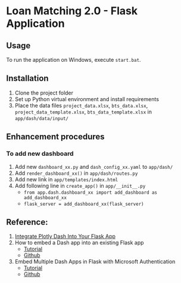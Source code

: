 # Loan Matching 2.0 - Flask Application

## Usage
To run the application on Windows, execute `start.bat`.

## Installation
1. Clone the project folder
2. Set up Python virtual environment and install requirements
3. Place the data files `project_data.xlsx`, `bts_data.xlsx`, `project_data_template.xlsx`, `bts_data_template.xlsx` in `app/dash/data/input/`

## Enhancement procedures
### To add new dashboard
1. Add new `dashboard_xx.py` and `dash_config_xx.yaml` to `app/dash/`
2. Add `render_dashboard_xx()` in `app/dash/routes.py`
3. Add new link in `app/templates/index.html`
4. Add following line in `create_app()` in `app/__init__.py`
    - `from app.dash.dashboard_xx import add_dashboard as add_dashboard_xx`
    - `flask_server = add_dashboard_xx(flask_server)`

## Reference:
1. [Integrate Plotly Dash Into Your Flask App](https://hackersandslackers.com/plotly-dash-with-flask/)
2. How to embed a Dash app into an existing Flask app
    - [Tutorial](https://medium.com/@olegkomarov_77860/how-to-embed-a-dash-app-into-an-existing-flask-app-ea05d7a2210b)
    - [Github](https://github.com/okomarov/dash_on_flask)
3. Embed Multiple Dash Apps in Flask with Microsoft Authentication
    - [Tutorial](https://towardsdatascience.com/embed-multiple-dash-apps-in-flask-with-microsoft-authenticatio-44b734f74532)
    - [Github](https://github.com/shkiefer/dash_in_flask_msal/tree/basic)

